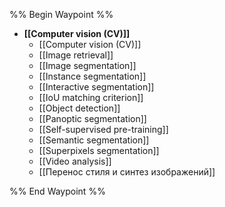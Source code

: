 %% Begin Waypoint %%
- **[[Computer vision (CV)]]**
	- [[Computer vision (CV)]]
	- [[Image retrieval]]
	- [[Image segmentation]]
	- [[Instance segmentation]]
	- [[Interactive segmentation]]
	- [[IoU matching criterion]]
	- [[Object detection]]
	- [[Panoptic segmentation]]
	- [[Self-supervised pre-training]]
	- [[Semantic segmentation]]
	- [[Superpixels segmentation]]
	- [[Video analysis]]
	- [[Перенос стиля и синтез изображений]]

%% End Waypoint %%

